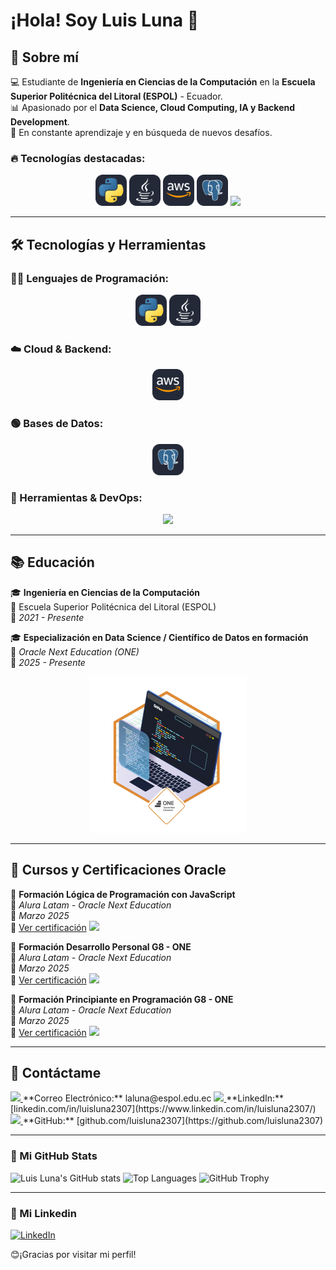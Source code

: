 # ¡Hola! Soy Luis Luna 👋

## 🚀 Sobre mí

💻 Estudiante de **Ingeniería en Ciencias de la Computación** en la **Escuela Superior Politécnica del Litoral (ESPOL)** - Ecuador.  
📊 Apasionado por el **Data Science, Cloud Computing, IA y Backend Development**.  
🚀 En constante aprendizaje y en búsqueda de nuevos desafíos.  

### 🔥 Tecnologías destacadas:
<p align="center">
  <img src="https://github.com/tandpfun/skill-icons/raw/main/icons/Python-Dark.svg" width="50"/>
  <img src="https://github.com/tandpfun/skill-icons/raw/main/icons/Java-Dark.svg" width="50"/>
  <img src="https://github.com/tandpfun/skill-icons/raw/main/icons/AWS-Dark.svg" width="50"/>
  <img src="https://github.com/tandpfun/skill-icons/raw/main/icons/PostgreSQL-Dark.svg" width="50"/>
  <img src="https://www.svgrepo.com/show/355152/oracle.svg" width="50"/>
</p>

---

## 🛠️ Tecnologías y Herramientas

### 👨‍💻 Lenguajes de Programación:
<p align="center">
  <img src="https://github.com/tandpfun/skill-icons/raw/main/icons/Python-Dark.svg" width="50"/>
  <img src="https://github.com/tandpfun/skill-icons/raw/main/icons/Java-Dark.svg" width="50"/>
</p>

### ☁️ Cloud & Backend:
<p align="center">
  <img src="https://github.com/tandpfun/skill-icons/raw/main/icons/AWS-Dark.svg" width="50"/>
</p>

### 🟢 Bases de Datos:
<p align="center">
  <img src="https://github.com/tandpfun/skill-icons/raw/main/icons/PostgreSQL-Dark.svg" width="50"/>
</p>

### 🔧 Herramientas & DevOps:
<p align="center">
  <img src="https://www.svgrepo.com/show/314031/git.svg" width="50"/>
</p>

---

## 📚 Educación
🎓 **Ingeniería en Ciencias de la Computación**  
📍 Escuela Superior Politécnica del Litoral (ESPOL)  
📅 *2021 - Presente*

🎓 **Especialización en Data Science / Científico de Datos en formación**  
📍 *Oracle Next Education (ONE)*  
📅 *2025 - Presente*  

<p align="center">
  <img src="Insignia%20Challenge%20Amigo%20Secreto%20ONE.jpg" width="250"/>
</p>

---

## 🌱 Cursos y Certificaciones Oracle
📝 **Formación Lógica de Programación con JavaScript**  
🏫 *Alura Latam - Oracle Next Education*  
📅 *Marzo 2025*  
🔗 [Ver certificación](https://app.aluracursos.com/degree/certificate/8b315a99-8ada-4049-a46c-048d7e7eac31?lang)
<a href="https://www.svgrepo.com/show/473740/oracle.svg" target="_blank">
  <img src="https://www.svgrepo.com/show/473740/oracle.svg" width="50"/>
</a>

📝 **Formación Desarrollo Personal G8 - ONE**  
🏫 *Alura Latam - Oracle Next Education*  
📅 *Marzo 2025*  
🔗 [Ver certificación](https://app.aluracursos.com/degree/certificate/36eaaf43-8a08-4207-9934-f0e9cb5addb2?lang)
<a href="https://www.svgrepo.com/show/473740/oracle.svg" target="_blank">
  <img src="https://www.svgrepo.com/show/473740/oracle.svg" width="50"/>
</a>

📝 **Formación Principiante en Programación G8 - ONE**  
🏫 *Alura Latam - Oracle Next Education*  
📅 *Marzo 2025*  
🔗 [Ver certificación](https://app.aluracursos.com/degree/certificate/88c1b25a-3048-494f-859c-1c4f6591f8bd?lang)
<a href="https://www.svgrepo.com/show/473740/oracle.svg" target="_blank">
  <img src="https://www.svgrepo.com/show/473740/oracle.svg" width="50"/>
</a>

---

## 💌 Contáctame
<a href="mailto:laluna@espol.edu.ec">
  <img src="https://www.svgrepo.com/show/443244/brand-microsoft-outlook.svg" width="50"/>
</a> **Correo Electrónico:** laluna@espol.edu.ec  
<a href="https://www.linkedin.com/in/luisluna2307">
  <img src="https://www.svgrepo.com/show/127389/linkedin-logotype.svg" width="50"/>
</a> **LinkedIn:** [linkedin.com/in/luisluna2307](https://www.linkedin.com/in/luisluna2307/)  
<a href="https://github.com/luisluna2307">
  <img src="https://www.svgrepo.com/show/341847/github.svg" width="50"/>
</a> **GitHub:** [github.com/luisluna2307](https://github.com/luisluna2307)


---

### 📌 Mi GitHub Stats
![Luis Luna's GitHub stats](https://github-readme-stats.vercel.app/api?username=luisluna2307&show_icons=true&theme=dark)
![Top Languages](https://github-readme-stats.vercel.app/api/top-langs/?username=luisluna2307&theme=dark)
![GitHub Trophy](https://github-profile-trophy.vercel.app/?username=luisluna2307&theme=dark)

---

### 📌 Mi Linkedin
[![LinkedIn](https://img.shields.io/badge/LinkedIn-Profile-blue?logo=linkedin&logoColor=white)](https://www.linkedin.com/in/luisluna2307/)

😊¡Gracias por visitar mi perfil!
